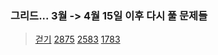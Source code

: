 ### 그리드... 3월 -> 4월 15일 이후 다시 풀 문제들
>[걷기](https://www.acmicpc.net/problem/1459) 
>[2875](https://www.acmicpc.net/problem/2875)
>[2583](https://www.acmicpc.net/problem/2875)
>[1783](https://www.acmicpc.net/problem/1783)